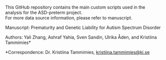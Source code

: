 This GitHub repository contains the main custom scripts used in the analysis for the ASD-preterm project.\
For more data source information, please refer to manuscript.

Manuscript: Prematurity and Genetic Liability for Autism Spectrum Disorder

Authors: Yali Zhang, Ashraf Yahia, Sven Sandin, Ulrika Åden, and Kristiina Tammimies*

*Correspondence: Dr. Kristiina Tammimies, kristiina.tammimies@ki.se
